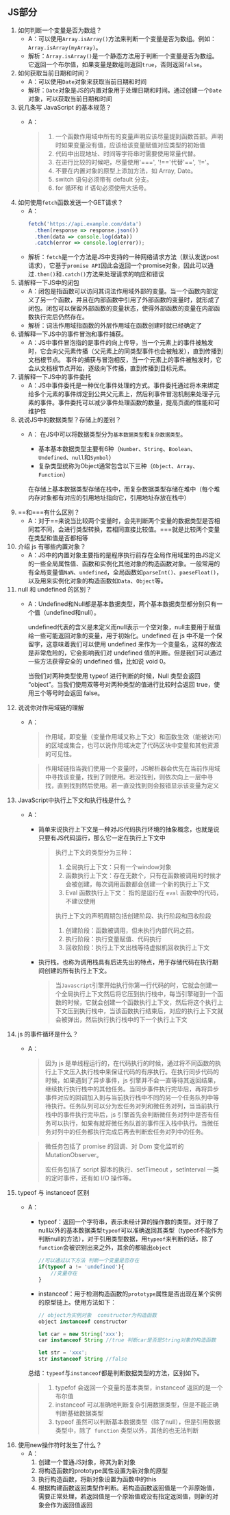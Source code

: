 ## JS部分

1. 如何判断一个变量是否为数组？
	- A：可以使用`Array.isArray()`方法来判断一个变量是否为数组。例如：`Array.isArray(myArray)`。
	- 解析：`Array.isArray()`是一个静态方法用于判断一个变量是否为数组。它返回一个布尔值，如果变量是数组则返回`true`，否则返回`false`。
2. 如何获取当前日期和时间？
	- A：可以使用`Date`对象来获取当前日期和时间
	- 解析：`Date`对象是JS的内置对象用于处理日期和时间。通过创建一个`Date`对象，可以获取当前日期和时间
3. 说几条写 JavaScript 的基本规范？
	- A：
	
		> 1. 一个函数作用域中所有的变量声明应该尽量提到函数首部。声明时如果变量没有值，应该给该变量赋值对应类型的初始值
		> 2. 代码中出现地址、时间等字符串时需要使用常量代替。
		> 3. 在进行比较的时候吧，尽量使用'=\==', '!=\='代替'==', '!='。  
		> 4. 不要在内置对象的原型上添加方法，如 Array, Date。  
		> 5. switch 语句必须带有 default 分支。  
		> 6. for 循环和 if 语句必须使用大括号。 
4. 如何使用`fetch`函数发送一个GET请求？
	- A：
		```js
		fetch('https://api.example.com/data')
		  .then(response => response.json())
		  .then(data => console.log(data))
		  .catch(error => console.log(error));
		```
	- 解析：`fetch`是一个方法是JS中支持的一种网络请求方法（默认发送post请求），它基于`promise API`因此会返回一个promise对象，因此可以通过`.then()`和`.catch()`方法来处理请求的响应和错误
5. 请解释一下JS中的闭包
	- A：闭包是指函数可以访问其词法作用域外部的变量。当一个函数内部定义了另一个函数，并且在内部函数中引用了外部函数的变量时，就形成了闭包。闭包可以保留外部函数的变量状态，使得外部函数的变量在内部函数执行完后仍然存在。
	- 解析：词法作用域指函数的外层作用域在函数创建时就已经确定了
6. 请解释一下JS中的事件冒泡和事件捕获。
	- A：JS中事件冒泡指的是事件的向上传导，当一个元素上的事件被触发时，它会向父元素传播（父元素上的同类型事件也会被触发），直到传播到文档根节点。
	  事件的捕获与冒泡相反，当一个元素上的事件被触发时，它会从文档根节点开始，逐级向下传播，直到传播到目标元素。
7. 请解释一下JS中的事件委托
	- A：JS中事件委托是一种优化事件处理的方式。事件委托通过将本来绑定给多个元素的事件绑定到公共父元素上，然后利事件冒泡机制来处理子元素的事件。事件委托可以减少事件处理函数的数量，提高页面的性能和可维护性
8. 说说JS中的数据类型？存储上的差别？
	- A：
	  在JS中可以将数据类型分为`基本数据类型`和`复杂数据类型`。
	  
	  - 基本基本数据类型主要有6种（`Number`、`String`、`Boolean`、`Undefined`、`null`和`Symbol`）
	  - 复杂类型统称为Object通常包含以下三种（`Object`、`Array`、`Function`）
	  
	  在存储上基本数据类型存储在栈中，而复杂数据类型存储在堆中（每个堆内存对象都有对应的引用地址指向它，引用地址存放在栈中）
9. =\=和===有什么区别？
	- A：对于=\=来说当比较两个变量时，会先判断两个变量的数据类型是否相同若不同，会进行类型转换，若相同直接比较值。===就是比较两个变量在类型和值是否都相等
10. 介绍 js 有哪些内置对象？
	- A：JS中的内置对象主要指的是程序执行前存在全局作用域里的由JS定义的一些全局属性值、函数和实例化其他对象的构造函数对象。一般常用的有全局变量值`NaN`、`undefined`，全局函数如`parseInt()`、`paeseFloat()`，以及用来实例化对象的构造函数如`Data`、`Object`等。
11. null 和 undefined 的区别？
	- A：Undefined和Null都是基本数据类型，两个基本数据类型都分别只有一个值（undefined和null）。

	  undefined代表的含义是未定义而null表示一个空对象，null主要用于赋值给一些可能返回对象的变量，用于初始化。undefined 在 js 中不是一个保留字，这意味着我们可以使用 undefined 来作为一个变量名，这样的做法是非常危险的，它会影响我们对 undefined 值的判断。但是我们可以通过一些方法获得安全的 undefined 值，比如说 void 0。

	  当我们对两种类型使用 typeof 进行判断的时候，Null 类型会返回 “object”。当我们使用双等号对两种类型的值进行比较时会返回 true，使用三个等号时会返回 false。
12. 说说你对作用域链的理解
	- A：
		> 作用域，即变量（变量作用域又称上下文）和函数生效（能被访问）的区域或集合，也可以说作用域决定了代码区块中变量和其他资源的可见性。

		> 作用域链指当我们使用一个变量时，JS解析器会优先在当前作用域中寻找该变量，找到了则使用。若没找到，则依次向上一层中寻找，直到找到然后使用。若一直没找到则会报错显示该变量为定义
13. JavaScript中执行上下文和执行栈是什么？
	- A：
	
		- 简单来说执行上下文是一种对JS代码执行环境的抽象概念，也就是说只要有JS代码运行，那么它一定在执行上下文中
	
			> 执行上下文的类型分为三种：
			>
			> 1. 全局执行上下文：只有一个window对象
			> 2. 函数执行上下文：存在无数个，只有在函数被调用的时候才会被创建，每次调用函数都会创建一个新的执行上下文
			> 3. Eval 函数执行上下文： 指的是运行在 `eval` 函数中的代码，不建议使用
			>
			> 执行上下文的声明周期包括创建阶段、执行阶段和回收阶段
			>
			> 1. 创建阶段：函数被调用，但未执行内部代码之前。
			> 2. 执行阶段：执行变量赋值、代码执行
			> 3. 回收阶段：执行上下文出栈等待虚拟机回收执行上下文
	
		- 执行栈，也称为调用栈具有后进先出的特点，用于存储代码在执行期间创建的所有执行上下文。
	
			> 当`Javascript`引擎开始执行你第一行代码的时，它就会创建一个全局执行上下文然后将它压到执行栈中，每当引擎碰到一个函数的时候，它就会创建一个函数执行上下文，然后将这个执行上下文压到执行栈中，当该函数执行结束后，对应的执行上下文就会被弹出，然后执行执行栈中的下一个执行上下文
14. js 的事件循环是什么？
	- A：
		> 因为 js 是单线程运行的，在代码执行的时候，通过将不同函数的执行上下文压入执行栈中来保证代码的有序执行。在执行同步代码的时候，如果遇到了异步事件，js 引擎并不会一直等待其返回结果，继续执行执行栈中的其他任务。当同步事件执行完毕后，再将异步事件对应的回调加入到与当前执行栈中不同的另一个任务队列中等待执行。任务队列可以分为宏任务对列和微任务对列，当当前执行栈中的事件执行完毕后，js 引擎首先会判断微任务对列中是否有任务可以执行，如果有就将微任务队首的事件压入栈中执行。当微任务对列中的任务都执行完成后再去判断宏任务对列中的任务。 
	
		>  微任务包括了 promise 的回调、对 Dom 变化监听的 MutationObserver。 
		>
		>  宏任务包括了 script 脚本的执行、setTimeout ，setInterval  一类的定时事件，还有如 I/O 操作等。
15. typeof 与 instanceof 区别 
	- A：
		- typeof：返回一个字符串，表示未经计算的操作数的类型。对于除了null以外的基本数据类型`typeof`可以准确返回其类型（typeof不能作为判断null的方法），对于引用类型数据，用`typeof`来判断的话，除了`function`会被识别出来之外，其余的都输出`object`

			```js
			//可以通过以下方法 判断一个变量是否存在
			if(typeof a != 'undefined'){
			    //变量存在
			}
			```

		- instanceof：用于检测构造函数的`prototype`属性是否出现在某个实例的原型链上。使用方法如下：

			```js
			// object为实例对象  constructor为构造函数
			object instanceof constructor
			
			let car = new String('xxx');
			car instanceof String //true 判断car是否是String对象的构造函数
			
			let str = 'xxx';
			str instanceof String //false
			```
		
		总结：`typeof`与`instanceof`都是判断数据类型的方法，区别如下。
		
		> 1. typefof 会返回一个变量的基本类型，instanceof 返回的是一个布尔值
		> 2. instanceof  可以准确地判断复杂引用数据类型，但是不能正确判断基础数据类型
		> 3. typeof 虽然可以判断基本数据类型（除了null），但是引用数据类型中，除了` function` 类型以外，其他的也无法判断
16. 使用new操作符时发生了什么？
	- A：
		1. 创建一个普通JS对象，称其为新对象
		2. 将构造函数的prototype属性设置为新对象的原型
		3. 执行构造函数，将新对象设置为函数中的this
		4. 根据构建函数返回类型作判断。若构造函数返回值是一个非原始值，需要正常处理，若返回值是一个原始值或没有指定返回值，则新的对象会作为返回值返回